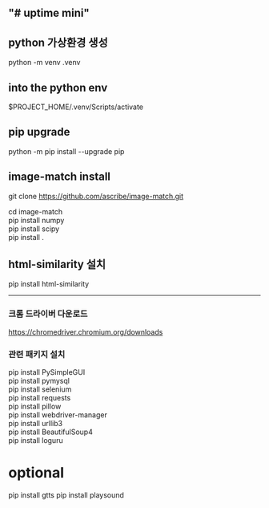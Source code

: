 "# uptime mini" 
-----------------
## python 가상환경 생성
python -m venv .venv

## into the python env
$PROJECT_HOME/.venv/Scripts/activate

## pip upgrade
python -m pip install --upgrade pip
 
## image-match install
git clone https://github.com/ascribe/image-match.git

cd image-match  
pip install numpy  
pip install scipy  
pip install .  

## html-similarity 설치
pip install html-similarity  

-------------------------
### 크롬 드라이버 다운로드
https://chromedriver.chromium.org/downloads

### 관련 패키지 설치
pip install PySimpleGUI  
pip install pymysql  
pip install selenium  
pip install requests  
pip install pillow  
pip install webdriver-manager  
pip install urllib3  
pip install BeautifulSoup4  
pip install loguru  


# optional
pip install gtts
pip install playsound

